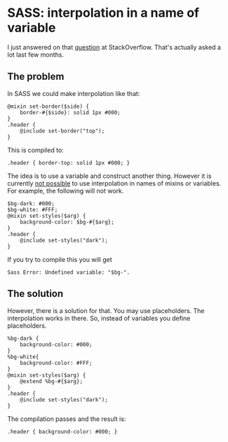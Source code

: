 # SASS: interpolation in a name of variable

I just answered on that [question](http://stackoverflow.com/questions/18501130/is-it-possible-to-nest-variables-within-variables-in-sass) at StackOverflow. That's actually asked a lot last few months.

## The problem

In SASS we could make interpolation like that:

	@mixin set-border($side) {
		border-#{$side}: solid 1px #000;
	}
	.header {
		@include set-border("top");
	}
	
This is compiled to:

	.header { border-top: solid 1px #000; }

The idea is to use a variable and construct another thing. However it is currently [not possible](http://krasimirtsonev.com/blog/article/Two-handy-and-advanced-SASS-features-and-their-limitations) to use interpolation in names of mixins or variables. For example, the following will not work.

	$bg-dark: #000;
	$bg-white: #FFF;
	@mixin set-styles($arg) {
		background-color: $bg-#{$arg};
	}
	.header {
		@include set-styles("dark");
	}

If you try to compile this you will get

	Sass Error: Undefined variable: "$bg-".

## The solution

However, there is a solution for that. You may use placeholders. The interpolation works in there. So, instead of variables you define placeholders.

	%bg-dark {
		background-color: #000;
	}
	%bg-white{
		background-color: #FFF;
	}
	@mixin set-styles($arg) {
		@extend %bg-#{$arg};
	}
	.header {
		@include set-styles("dark");
	}

The compilation passes and the result is:

	.header { background-color: #000; }